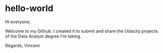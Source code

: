 # hello-world
Hi everyone,

Welcome to my Github. I created it to submit and share the Udacity projects of the Data Analyst degree I'm taking.

Regards,
Vincent
